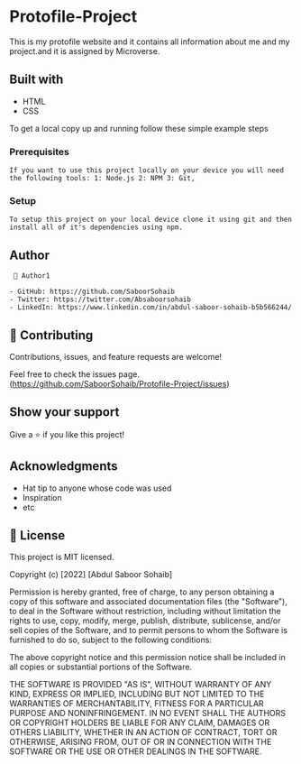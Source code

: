 # Protofile-Project
  This is my protofile website and it contains all information about me and my project.and it is assigned by Microverse.
  
## Built with 
 - HTML
 - CSS
  
To get a local copy up and running follow these simple example steps
### Prerequisites
    If you want to use this project locally on your device you will need the following tools: 1: Node.js 2: NPM 3: Git,
### Setup
    To setup this project on your local device clone it using git and then install all of it's dependencies using npm.

 ## Author
     👤 Author1

    - GitHub: https://github.com/SaboorSohaib
    - Twitter: https://twitter.com/Absaboorsohaib
    - LinkedIn: https://www.linkedin.com/in/abdul-saboor-sohaib-b5b566244/

 ## 🤝 Contributing
Contributions, issues, and feature requests are welcome!

Feel free to check the issues page.(https://github.com/SaboorSohaib/Protofile-Project/issues)

## Show your support
Give a ⭐️ if you like this project!

## Acknowledgments
  - Hat tip to anyone whose code was used
  - Inspiration
  - etc
    
## 📝 License
This project is MIT licensed.

Copyright (c) [2022] [Abdul Saboor Sohaib]

Permission is hereby granted, free of charge, to any person obtaining a copy
of this software and associated documentation files (the "Software"), to deal
in the Software without restriction, including without limitation the rights
to use, copy, modify, merge, publish, distribute, sublicense, and/or sell
copies of the Software, and to permit persons to whom the Software is
furnished to do so, subject to the following conditions:

The above copyright notice and this permission notice shall be included in all
copies or substantial portions of the Software.

THE SOFTWARE IS PROVIDED "AS IS", WITHOUT WARRANTY OF ANY KIND, EXPRESS OR
IMPLIED, INCLUDING BUT NOT LIMITED TO THE WARRANTIES OF MERCHANTABILITY,
FITNESS FOR A PARTICULAR PURPOSE AND NONINFRINGEMENT. IN NO EVENT SHALL THE
AUTHORS OR COPYRIGHT HOLDERS BE LIABLE FOR ANY CLAIM, DAMAGES OR OTHERS
LIABILITY, WHETHER IN AN ACTION OF CONTRACT, TORT OR OTHERWISE, ARISING FROM,
OUT OF OR IN CONNECTION WITH THE SOFTWARE OR THE USE OR OTHER DEALINGS IN THE
SOFTWARE. 